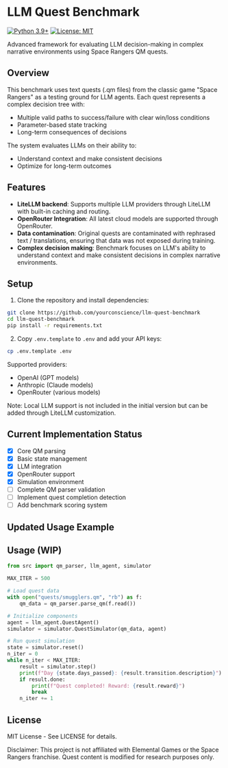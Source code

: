 # LLM Quest Benchmark
[![Python 3.9+](https://img.shields.io/badge/python-3.9+-blue.svg)](https://www.python.org/downloads/)
[![License: MIT](https://img.shields.io/badge/License-MIT-yellow.svg)](https://opensource.org/licenses/MIT)

Advanced framework for evaluating LLM decision-making in complex narrative environments using Space Rangers QM quests.


## Overview
This benchmark uses text quests (.qm files) from the classic game "Space Rangers" as a testing ground for LLM agents.
Each quest represents a complex decision tree with:
- Multiple valid paths to success/failure with clear win/loss conditions
- Parameter-based state tracking
- Long-term consequences of decisions

The system evaluates LLMs on their ability to:
- Understand context and make consistent decisions
- Optimize for long-term outcomes


## Features
- **LiteLLM backend**: Supports multiple LLM providers through LiteLLM with built-in caching and routing.
- **OpenRouter Integration**: All latest cloud models are supported through OpenRouter.
- **Data contamination**: Original quests are contaminated with rephrased text / translations, ensuring that data was not exposed during training.
- **Complex decision making**: Benchmark focuses on LLM's ability to understand context and make consistent decisions in complex narrative environments.


## Setup
1. Clone the repository and install dependencies:
```bash
git clone https://github.com/yourconscience/llm-quest-benchmark
cd llm-quest-benchmark
pip install -r requirements.txt
```

2. Copy `.env.template` to `.env` and add your API keys:
```bash
cp .env.template .env
```

Supported providers:
- OpenAI (GPT models)
- Anthropic (Claude models)
- OpenRouter (various models)

Note: Local LLM support is not included in the initial version but can be added through LiteLLM customization.

## Current Implementation Status
- [x] Core QM parsing
- [x] Basic state management
- [x] LLM integration
- [x] OpenRouter support
- [x] Simulation environment
- [ ] Complete QM parser validation
- [ ] Implement quest completion detection
- [ ] Add benchmark scoring system

## Updated Usage Example

## Usage (WIP)

```python
from src import qm_parser, llm_agent, simulator

MAX_ITER = 500

# Load quest data
with open("quests/smugglers.qm", "rb") as f:
    qm_data = qm_parser.parse_qm(f.read())

# Initialize components
agent = llm_agent.QuestAgent()
simulator = simulator.QuestSimulator(qm_data, agent)

# Run quest simulation
state = simulator.reset()
n_iter = 0
while n_iter < MAX_ITER:
    result = simulator.step()
    print(f"Day {state.days_passed}: {result.transition.description}")
    if result.done:
        print(f"Quest completed! Reward: {result.reward}")
        break
    n_iter += 1
```

## License
MIT License - See LICENSE for details.

Disclaimer: This project is not affiliated with Elemental Games or the Space Rangers franchise. Quest content is modified for research purposes only.

